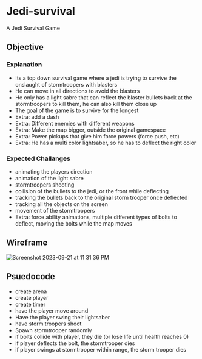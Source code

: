 # Jedi-survival
A Jedi Survival Game

## Objective

### Explanation

- Its a top down survival game where a jedi is trying to survive the onslaught of stormtroopers with blasters
- He can move in all directions to avoid the blasters
- He only has a light sabre that can reflect the blaster bullets back at the stormtroopers to kill them, he can also kill them close up
- The goal of the game is to survive for the longest
- Extra: add a dash 
- Extra: Different enemies with different weapons
- Extra: Make the map bigger, outside the original gamespace
- Extra: Power pickups that give him force powers (force push, etc)
- Extra: He has a multi color lightsaber, so he has to deflect the right color


### Expected Challanges

- animating the players direction
- animation of the light sabre
- stormtroopers shooting
- collision of the bullets to the jedi, or the front while deflecting
- tracking the bullets back to the original storm trooper once deflected
- tracking all the objects on the screen
- movement of the stormtroopers 
- Extra: force ability animations, multiple different types of bolts to deflect, moving the bolts while the map moves

## Wireframe

![Screenshot 2023-09-21 at 11 31 36 PM](https://github.com/JoshHutchison/Jedi-survival/assets/47956394/7849db6b-4457-4361-a525-e2125f5bdf20)

## Psuedocode

- create arena
- create player
- create timer
- have the player move around
- Have the player swing their lightsaber
- have storm troopers shoot
- Spawn stormtrooper randomly
- if bolts collide with player, they die (or lose life until health reaches 0)
- if player deflects the bolt, the stormtrooper dies
- if player swings at stormtrooper within range, the storm trooper dies
